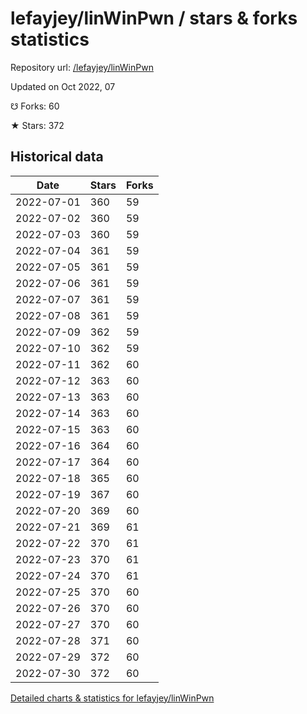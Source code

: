 # lefayjey/linWinPwn / stars & forks statistics

Repository url: [/lefayjey/linWinPwn](https://github.com/lefayjey/linWinPwn)

Updated on Oct 2022, 07

☋ Forks: 60

★ Stars: 372

## Historical data
| Date | Stars | Forks |
|------|-------|-------|
| 2022-07-01 | 360 | 59 | 
| 2022-07-02 | 360 | 59 | 
| 2022-07-03 | 360 | 59 | 
| 2022-07-04 | 361 | 59 | 
| 2022-07-05 | 361 | 59 | 
| 2022-07-06 | 361 | 59 | 
| 2022-07-07 | 361 | 59 | 
| 2022-07-08 | 361 | 59 | 
| 2022-07-09 | 362 | 59 | 
| 2022-07-10 | 362 | 59 | 
| 2022-07-11 | 362 | 60 | 
| 2022-07-12 | 363 | 60 | 
| 2022-07-13 | 363 | 60 | 
| 2022-07-14 | 363 | 60 | 
| 2022-07-15 | 363 | 60 | 
| 2022-07-16 | 364 | 60 | 
| 2022-07-17 | 364 | 60 | 
| 2022-07-18 | 365 | 60 | 
| 2022-07-19 | 367 | 60 | 
| 2022-07-20 | 369 | 60 | 
| 2022-07-21 | 369 | 61 | 
| 2022-07-22 | 370 | 61 | 
| 2022-07-23 | 370 | 61 | 
| 2022-07-24 | 370 | 61 | 
| 2022-07-25 | 370 | 60 | 
| 2022-07-26 | 370 | 60 | 
| 2022-07-27 | 370 | 60 | 
| 2022-07-28 | 371 | 60 | 
| 2022-07-29 | 372 | 60 | 
| 2022-07-30 | 372 | 60 | 


[Detailed charts & statistics for lefayjey/linWinPwn](https://reviewgithub.com/rep/lefayjey/linWinPwn)
